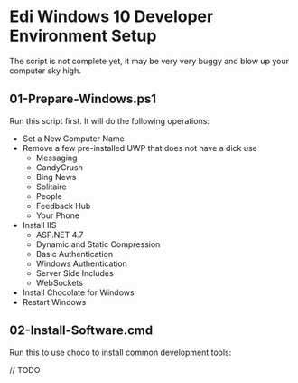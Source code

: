 # Edi Windows 10 Developer Environment Setup

The script is not complete yet, it may be very very buggy and blow up your computer sky high.

## 01-Prepare-Windows.ps1

Run this script first. It will do the following operations:

- Set a New Computer Name
- Remove a few pre-installed UWP that does not have a dick use
  - Messaging
  - CandyCrush
  - Bing News
  - Solitaire
  - People
  - Feedback Hub
  - Your Phone
- Install IIS
  - ASP.NET 4.7
  - Dynamic and Static Compression
  - Basic Authentication
  - Windows Authentication
  - Server Side Includes
  - WebSockets
- Install Chocolate for Windows
- Restart Windows

## 02-Install-Software.cmd

Run this to use choco to install common development tools:

// TODO
